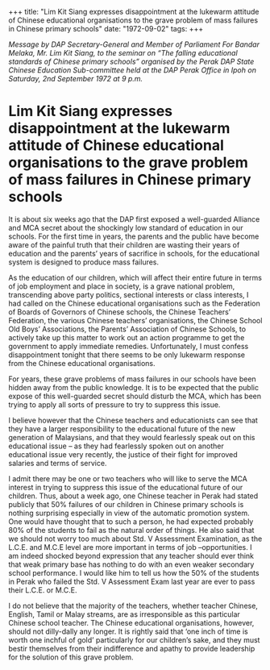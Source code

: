 +++ 
title: "Lim Kit Siang expresses disappointment at the lukewarm attitude of Chinese educational organisations to the grave problem of mass failures in Chinese primary schools"
date: "1972-09-02"
tags:
+++

_Message by DAP Secretary-General and Member of Parliament For Bandar Melaka, Mr. Lim Kit Siang, to the seminar on “The falling educational standards of Chinese primary schools” organised by the Perak DAP State Chinese Education Sub-committee held at the DAP Perak Office in Ipoh on Saturday, 2nd September 1972 at 9 p.m._

# Lim Kit Siang expresses disappointment at the lukewarm attitude of Chinese educational organisations to the grave problem of mass failures in Chinese primary schools 

It is about six weeks ago that the DAP first exposed a well-guarded Alliance and MCA secret about the shockingly low standard of education in our schools. For the first time in years, the parents and the public have become aware of the painful truth that their children are wasting their years of education and the parents’ years of sacrifice in schools, for the educational system is designed to produce mass failures.</u>

As the education of our children, which will affect their entire future in terms of job employment and place in society, is a grave national problem, transcending above party politics, sectional interests or class interests, I had called on the Chinese educational organisations such as the Federation of Boards of Governors of Chinese schools, the Chinese Teachers’ Federation, the various Chinese teachers’ organisations, the Chinese School Old Boys’ Associations, the Parents’ Association of Chinese Schools, to actively take up this matter to work out an action programme to get the government to apply immediate remedies. Unfortunately, I must confess disappointment tonight that there seems to be only lukewarm response from the Chinese educational organisations.

For years, these grave problems of mass failures in our schools have been hidden away from the public knowledge. It is to be expected that the public expose of this well-guarded secret should disturb the MCA, which has been trying to apply all sorts of pressure to try to suppress this issue.

I believe however that the Chinese teachers and educationists can see that they have a larger responsibility to the educational future of the new generation of Malaysians, and that they would fearlessly speak out on this educational issue – as they had fearlessly spoken out on another educational issue very recently, the justice of their fight for improved salaries and terms of service.

I admit there may be one or two teachers who will like to serve the MCA interest in trying to suppress this issue of the educational future of our children. Thus, about a week ago, one Chinese teacher in Perak had stated publicly that 50% failures of our children in Chinese primary schools is nothing surprising especially in view of the automatic promotion system. One would have thought that to such a person, he had expected probably 80% of the students to fail as the natural order of things. He also said that we should not worry too much about Std. V Assessment Examination, as the L.C.E. and M.C.E level are more important in terms of job –opportunities. I am indeed shocked beyond expression that any teacher should ever think that weak primary base has nothing to do with an even weaker secondary school performance. I would like him to tell us how the 50% of the students in Perak who failed the Std. V Assessment Exam last year are ever to pass their L.C.E. or M.C.E.

I do not believe that the majority of the teachers, whether teacher Chinese, English, Tamil or Malay streams, are as irresponsible as this particular Chinese school teacher. The Chinese educational organisations, however, should not dilly-dally any longer. It is rightly said that ‘one inch of time is worth one inchful of gold’ particularly for our children’s sake, and they must bestir themselves from their indifference and apathy to provide leadership for the solution of this grave problem.
 
